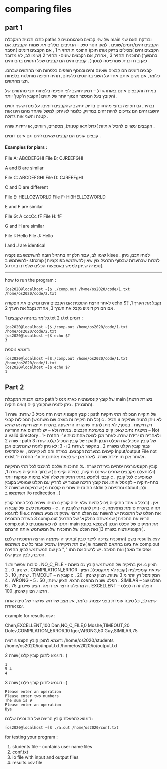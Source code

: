 # comparing files

## part 1
כתבו תכנית המקבלת paths של שני קבצים כארגומנטים ל main ובודקת האם שני הקבצים זהים/דומים/שונים . למען הסר ספק – הנתיבים כוללים את שמות הקבצים.
אם הקבצים זהים )מכילים בדיוק אותו תוכן( התוכני ת תחזי ר 1 , אם הקבצים דומים )הסבר בהמשך( התוכנית תחזיר 3 , אחרת, אם הקבצים שונים- תחזיר 2 )שימו לב, לא מדובר כאן ב ת וכנית שמדפיסה למסך( .
קבצים זהים הם קבצים שכל התווים בהם זהים .

קבצים דומים הם קבצים שאינם זהים ובנוסף חופפים בלפחות חצי מהתווים שבהם. כלומר, אם נשים אותם אחד על השני בהיסטים כלשהם, תהיה חפיפה מוחלטת בלפחות חצי מהתווים. 

במידה והקבצים אינם באותו גודל – דמיון יחושב לפי חפיפה בלפחות חצי מהתווים של הקובץ בעל המספר הנמוך יותר של תווים )הקובץ ה'קטן' יותר(.

נבהיר, גם חפיפה בחצי מהתווים בדיוק תחשב שהקבצים דומים. על מנת ששני תווים יחשבו זהים הם צריכים להיות זהים במדויק, כלומר לא יתכן למשל שאחד מהם הינו אות קטנה והשני אות גדולה .

הקבצים עשויים להכיל אותיות )גדולות או קטנות(, מספרים, רווחים, או ירידות שורה .

קבצים שונים הם קבצים שאינם זהים וגם אינם דומים .

#### Examples for piars : 

File A:
ABCDEFGHI
File B:
CJREEFGHI

A and B are similar

File C:
ABCDEFGHI
File D:
CJREEFgHI

C and D are different

File E:
HELLO2WORLD
File F:
Hi3HELLO2WORLD

E and F are similar

File G:
A
cccCc
fF
File H:
fF

G and H are similar

File I:
Hello
File J:
Hello

I and J are identical

שימו לב, עבור חלק זה בתרגיל חובה להשתמש בפונקציה klsee . לנוחיותכם, ניתן להשתמש ב- strcmp )למרות שבהערות שבסוף התרגיל צוין שאין להשתמש בפונקציות ספריה שניתן לממש באמצעות הכלים שלמדנו בתרגול(.

---
how to run the program : 
```
[os2020@localhost ~]$ ./comp.out /home/os2020/code/1.txt /home/os2020/code/2.txt
```
לאחר הרצת התוכנית אם הקבצים זהים ונרשום את הפקודה echo $? נקבל את הערך 1, אם הם רק דומים נקבל את הערך 3, אחרת נקבל את הערך 2 .

כלומר בהנחה שקבצים 1.txt ו 2.txt דומים :
```
[os2020@localhost ~]$./comp.out /home/os2020/code/1.txt /home/os2020/code/2.txt
[os2020@localhost ~]$ echo $?
3
```

דוגמא נוספת:
```
[os2020@localhost ~]$./comp.out /home/os2020/code/1.txt /home/os2020/code/1.txt
[os2020@localhost ~]$ echo $?
1
```

## Part 2
כתבו תכנית המקבלת path של קובץ קונפיגורציה כארגומנט ל main )בשורת הרצת התוכנית( .
ניתן להניח שהקובץ קיים )ואינו תיקיה(.

קובץ הקונפיגורציה הזה מכיל 3 שורות:
שורה 1 : path של תיקייה המכילה תתי תיקיות )כל תת תיקייה זה בעצם שם משתמש( המכילות קבצי c . לא ניתן להניח שתיקיה זו תכיל רק תיקיות . בנוסף, לא ניתן להניח שהשורה הראשונה בהכרח תייצג תיקיה או שהיא מייצגת נתיב שאכן קיים במערכת הקבצים.
במידה ולא – יש להדפיס את ההודעה – Not a valid directory ולאחריה תו ירידת שורה. לאחר מכן לצאת מהתוכנית ע"י החזרת -1 .
שורה 2 : path של קובץ המכיל קלט.
שורה 3 : path של קובץ המכיל את הפלט הנכון עבור קובץ הקלט משורה 2 .
בהקשר לשורות 2 ו- 3: לא ניתן להניח שהנתיבים אכן קיימים במערכת הקבצים. במידה והם לא קיימים , יש להדפיס Input/output File not exist ולאחר מכן תו ירידת שורה. לאחר מכן יש לצאת מהתוכנית ע"י החזרת -1 .

קובץ הקונפיגורציה יסתיים בירידת שורה.
על התוכנית שלכם להיכנס לכל תתי התיקיות )ולהתעלם מקבצים אחרים שאינם תיקיות, במידה וקיימים( שבתוך התיקייה משורה 1, לחפש בתתי התיקיות שלה )ולא ברמות עמוקות יותר( קבצי c . לכל קובץ c שמופיע בתת-תיקיה – לקמפל אותו. את קובץ הריצה שנוצר יש להריץ עם הקלט שמופיע בקובץ שבמיקום שבשורה 2 )הת וכנית שתריצו קולטת מ stdin ומדפיסה ל stdout   ולכן תשתמשו ב i/o redirection . )

הניחו שיהיה לכל היותר קובץ c אחד בתיקייה )יכול להיות שלא יהיה קובץ c בכלל( . אין משמעות לשם של קובץ ה - c .
ניתן להניח שלקובץ ה- c תהיה בהכרח סיומת מתאימה, לדוגמא file.c את הפלט של התוכנית יש להשוות עם הפלט הרצוי שמיקומו מגיע משורה 3 בעזרת התוכנית comp.out שממשתם בחלק א' של התרגיל )הריצו את התכנית comp.out ותתנו לה כארגומנטים ל main את המיקום של הפלט הנכון ]שנמצא בקובץ הקונפיגורציה בשורה 3[ ואת הפלט של התוכנית של המשתמש אותה הרצתם( .

התוכנית צריכה לייצר קובץ )בתיקייה שממנה הורצה התוכנית שלכם( בשם results.csv שמכיל עבור כל שם משתמש )שם תת תיקייה( את ציונו בהתאם לתשובה ש comp.out החזירה )אפס עד מאה( ואת הסיבה. יש לרשום את התו "," בין שם המשתמש לבין הסיבה, לבין הציון שלו.

סיבות אפשריות:
1 . NO_C_FILE - אין בתיקיה של המשתמש קובץ עם סיומת .c הציון שינתן, 0 .
2 . COMPILATION_ERROR –שגיאת קומפילציה )קובץ לא מתקמפל(. הציון שינתן, 10 .
3 . TIMEOUT – קובץ ה c המקומפל רץ יותר מ 3 שניות. הציון שינתן , 20 .
4 . WRONG – הפלט שונ ה מהפלט הרצוי. הציון שינתן, 50 .
5 . SIMILAR – הפלט שונ ה מהפלט הרצוי אך דומה. הציון שיינתן, 75 .
6 . EXCELLENT – הפלט זה ה לפלט הרצוי. הציון שינתן, 100 .

שימו לב, כל סיבה עומדת בפני עצמה. כלומר, אין מצב שידרוש שרשור של סיבה אחת עם אחרת.

example for results.csv : 

Chen,EXCELLENT,100
Dan,NO_C_FILE,0
Moshe,TIMEOUT,20
Dolev,COMPILATION_ERROR,10
Igor,WRONG,50
Guy,SIMILAR,75

דוגמא לתוכן קובץ הקונפיגורציה:
/home/os2020/students
/home/os2020/io/input.txt
/home/os2020/io/output.txt

דוגמא לתוכן קובץ קלט )שורה 2 : )
```
1
5 4
4
```

דוגמא לתוכן קובץ פלט )שורה 3 : )
```
Please enter an operation
Please enter two numbers
The sum is 9
Please enter an operation
Bye
```

דוגמא להפעלת קובץ הריצה של הת וכנית שלכם :
```
[os2020@localhost ~]$ ./a.out /home/os2020/conf.txt
```

for testing your program : 
1) students file - contains user name files
2) conf.txt
3) io file with input and output files
4) results.csv file

